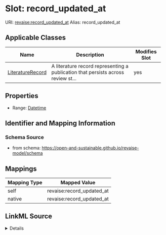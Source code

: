 

# Slot: record_updated_at 



URI: [revaise:record_updated_at](https://open-and-sustainable.github.io/revaise-model/schema/record_updated_at)
Alias: record_updated_at

<!-- no inheritance hierarchy -->





## Applicable Classes

| Name | Description | Modifies Slot |
| --- | --- | --- |
| [LiteratureRecord](LiteratureRecord.md) | A literature record representing a publication that persists across review st... |  yes  |






## Properties

* Range: [Datetime](Datetime.md)




## Identifier and Mapping Information






### Schema Source


* from schema: https://open-and-sustainable.github.io/revaise-model/schema




## Mappings

| Mapping Type | Mapped Value |
| ---  | ---  |
| self | revaise:record_updated_at |
| native | revaise:record_updated_at |




## LinkML Source

<details>
```yaml
name: record_updated_at
from_schema: https://open-and-sustainable.github.io/revaise-model/schema
rank: 1000
alias: record_updated_at
domain_of:
- LiteratureRecord
range: datetime

```
</details>